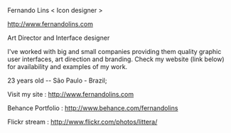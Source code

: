 

Fernando Lins < Icon designer >

http://www.fernandolins.com

Art Director and Interface designer

I've worked with big and small companies providing them quality graphic user interfaces, art direction and branding. Check my website (link below) for availability and examples of my work.

23 years old  -- 
S&atilde;o Paulo - Brazil;


Visit my site : http://www.fernandolins.com

Behance Portfolio : http://www.behance.com/fernandolins

Flickr stream : http://www.flickr.com/photos/littera/